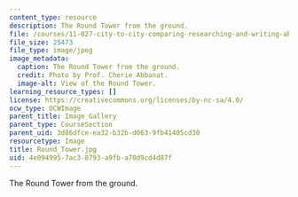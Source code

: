 ```yaml
---
content_type: resource
description: The Round Tower from the ground.
file: /courses/11-027-city-to-city-comparing-researching-and-writing-about-cities-spring-2006/4e0949957ac38793a9fba70d9cd4d87f_Round_Tower.jpg
file_size: 25473
file_type: image/jpeg
image_metadata:
  caption: The Round Tower from the ground.
  credit: Photo by Prof. Cherie Abbanat.
  image-alt: View of the Round Tower.
learning_resource_types: []
license: https://creativecommons.org/licenses/by-nc-sa/4.0/
ocw_type: OCWImage
parent_title: Image Gallery
parent_type: CourseSection
parent_uid: 3d86dfce-ea32-b32b-d063-9fb41405cd30
resourcetype: Image
title: Round_Tower.jpg
uid: 4e094995-7ac3-8793-a9fb-a70d9cd4d87f
---
```

The Round Tower from the ground.